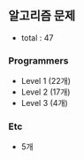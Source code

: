 ## 알고리즘 문제

-   total : 47

### Programmers

-   Level 1 (22개)
-   Level 2 (17개)
-   Level 3 (4개)

### Etc

-   5개
